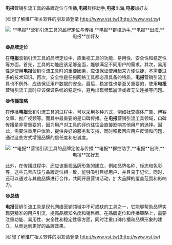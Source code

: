 **电报**营销引流工具的品牌定位与传播,**电报**群控助手,**电报**出海,**电报**加好友

[😍想了解推广相关软件的朋友请登录 http://www.vst.tw](http://www.vst.tw)

 <center><img src="https://vst.tw/MP4/tuiguang/png/7.png" alt="**电报**营销引流工具的品牌定位与传播,**电报**群控助手,**电报**出海,**电报**加好友"></center>

**😄品牌定位**

在**电报**营销引流工具的品牌定位中，应重视工具的功能、易用性、安全性和稳定性等方面。首先，工具的功能应该足够全面，能够满足不同用户的需求。其次，易用性是使用**电报**营销引流工具时的重要因素，应该保证使用起来方便快捷，不需要过多的技术知识。再次，安全性是任何网络工具都必须具备的特质，**电报**营销引流工具也不例外，应该保证用户数据的安全。最后，稳定性也是至关重要的，使用**电报**营销引流工具时应该保证系统的稳定性，避免出现频繁崩溃或者无法连接等问题。

**😄传播策略**

在传播**电报**营销引流工具的过程中，可以采用多种方式，例如社交媒体广告、博客文章、推广视频等。而其中最重要的是口碑传播。在**电报**营销引流工具领域，口碑传播是非常重要的，因为用户对工具的评价往往会直接影响其他用户的选择。因此，需要注重用户体验，提供良好的服务和支持，同时积极回应用户反馈和问题，通过这些方式增强品牌的信任度和忠诚度。

 <center><img src="https://vst.tw/MP4/tuiguang/png/6.png" alt="**电报**营销引流工具的品牌定位与传播,**电报**群控助手,**电报**出海,**电报**加好友"></center>

此外，在传播过程中，还应该重视品牌形象的建立，例如品牌名称、标志和色彩等，这些元素应该与品牌定位相一致，能够吸引目标用户，并且易于记忆。同时，还可以通过与其他品牌进行合作，共同开展营销活动，扩大品牌的覆盖范围和影响力。

**😄总结**

**电报**营销引流工具是现代网络营销领域中不可或缺的工具之一，它能够帮助品牌实现更精准的用户引流，提高品牌知名度和销售额。在品牌定位和传播策略上，需要注重功能、易用性、安全性和稳定性等方面，同时注重口碑传播和品牌形象的建立，从而达到更好的品牌效果。

[😍想了解推广相关软件的朋友请登录 http://www.vst.tw](http://www.vst.tw)



